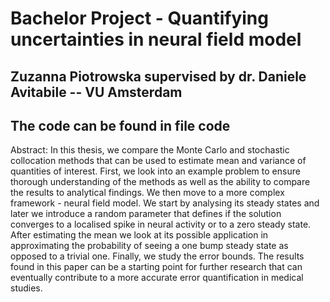 # Bachelor Project - Quantifying uncertainties in neural field model

## Zuzanna Piotrowska supervised by dr. Daniele Avitabile -- VU Amsterdam
## The code can be found in file code

Abstract:
In this thesis, we compare the Monte Carlo and stochastic collocation methods that can be used to estimate mean and variance of quantities of interest. First, we look into an example problem to ensure thorough understanding of the methods as well as the ability to compare the results to analytical findings. We then move to a more complex framework - neural field model. We start by analysing its steady states and later we introduce a random parameter that defines if the solution converges to a localised spike in neural activity or to a zero steady state. After estimating the mean we look at its possible application in approximating the probability of seeing a one bump steady state as opposed to a trivial one. Finally, we study the error bounds. The results found in this paper can be a starting point for further research that can eventually contribute to a more accurate error quantification in medical studies.
